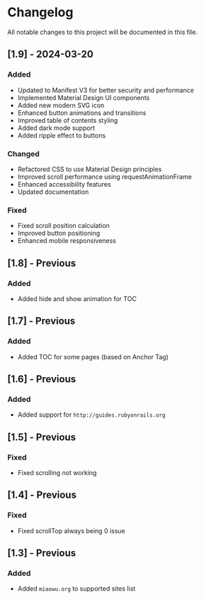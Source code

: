 # Changelog

All notable changes to this project will be documented in this file.

## [1.9] - 2024-03-20

### Added
- Updated to Manifest V3 for better security and performance
- Implemented Material Design UI components
- Added new modern SVG icon
- Enhanced button animations and transitions
- Improved table of contents styling
- Added dark mode support
- Added ripple effect to buttons

### Changed
- Refactored CSS to use Material Design principles
- Improved scroll performance using requestAnimationFrame
- Enhanced accessibility features
- Updated documentation

### Fixed
- Fixed scroll position calculation
- Improved button positioning
- Enhanced mobile responsiveness

## [1.8] - Previous

### Added
- Added hide and show animation for TOC

## [1.7] - Previous

### Added
- Added TOC for some pages (based on Anchor Tag)

## [1.6] - Previous

### Added
- Added support for `http://guides.rubyonrails.org`

## [1.5] - Previous

### Fixed
- Fixed scrolling not working

## [1.4] - Previous

### Fixed
- Fixed scrollTop always being 0 issue

## [1.3] - Previous

### Added
- Added `miaowu.org` to supported sites list